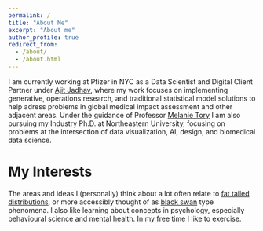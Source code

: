 ```yaml
---
permalink: /
title: "About Me"
excerpt: "About me"
author_profile: true
redirect_from: 
  - /about/
  - /about.html
---
```


I am currently working at Pfizer in NYC as a Data Scientist and Digital Client Partner under [Ajit Jadhav](https://scholar.google.com/citations?user=-4XGT3IAAAAJ&hl=en), where my work focuses on implementing generative, operations research, and traditional statistical model solutions to help adress problems in global medical impact assessment and other adjacent areas. Under the guidance of Professor [Melanie Tory](https://roux.northeastern.edu/people/melanie-tory/) I am also pursuing my Industry Ph.D. at Northeastern University, focusing on problems at the intersection of data visualization, AI, design, and biomedical data science.

My Interests
======
The areas and ideas I (personally) think about a lot often relate to [fat tailed distributions](https://arxiv.org/abs/2001.10488), or more accessibly thought of as [black swan](https://www.randomhousebooks.com/books/176226/) type phenomena. I also like learning about concepts in psychology, especially behavioural science and mental health. In my free time I like to exercise.
